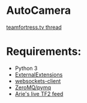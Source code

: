 AutoCamera
=========

[teamfortress.tv thread](http://teamfortress.tv/thread/24943/autocamera#426067)

Requirements:
============

* Python 3
* [ExternalExtensions](https://github.com/fwdcp/ExternalExtensions)
* [websockets-client](https://github.com/liris/websocket-client)
* [ZeroMQ/pymq](http://zeromq.org/bindings:python)
* [Arie's live TF2 feed](https://github.com/Arie/tf2_live_stats)
